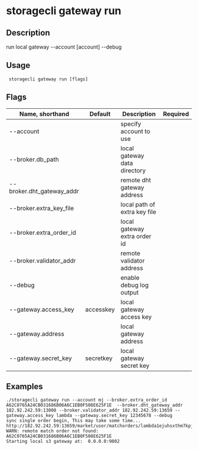 # storagecli gateway run

## Description

run local gateway --account [account] --debug

## Usage
```
 storagecli gateway run [flags]
```
## Flags

| Name, shorthand| Default   | Description | Required                                                                  |
| --------------- | ----   | -------- | --------------------- 
|--account   |  | specify account to use |
|--broker.db_path   |  | local gateway data directory |
|--broker.dht_gateway_addr   |  | remote dht gateway address |
|--broker.extra_key_file  |  | local path of extra key file |
|--broker.extra_order_id   |  | local gateway extra order id |
|--broker.validator_addr   |  | remote validator address |
|--debug  |  | enable debug log output |
|--gateway.access_key | accesskey | local gateway access key |
|--gateway.address   |  | local gateway address |
|--gateway.secret_key   | secretkey | local gateway secret key|




## Examples

```
./storagecli gateway run --account mj --broker.extra_order_id A62C0765A24CB031686B06A6C1EB0F508E625F1E  --broker.dht_gateway_addr 182.92.242.59:13000 --broker.validator_addr 182.92.242.59:13659 --gateway.access_key lambda --gateway.secret_key 12345678 --debug
sync single order begin, This may take some time...
http://182.92.242.59:13659/market/user/matchorders/lambda1ejuhsxthm7kpjz63eczlg28prrfje9vd22ma3x
WARN: remote match order not found: A62C0765A24CB031686B06A6C1EB0F508E625F1E
Starting local s3 gateway at:  0.0.0.0:9002

```
